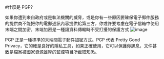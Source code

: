 [Title]: # (什麼是PGP?)
[Order]: # (0)

#什麼是 PGP?

如果你遭到來自政府或是執法機關的威脅，或是你有一些原因要確保電子郵件服務的提供商不能把你的電郵通訊內容提供給第三方，你或許要考慮在電子信箱中使用末端之間加密，末端加密是一種讓資料傳輸時不受打擾的保護方式
![image](email3)

PGP 正是一種標準的末端間電子郵件加密方式。PGP 代表 Pretty Good Privacy，它的確是良好的隱私工具，如果正確使用，它可以保護你訊息，文件甚致是檔案被國家資源雄厚的監控項目所截取知悉。